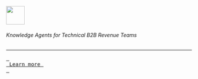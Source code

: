 <img src="https://github.com/user-attachments/assets/5b8de88c-4b40-4656-8cc7-cabf0a38ed60" height="50px" width="auto" />

###### Knowledge Agents for Technical B2B Revenue Teams

---

[<kbd> <br> Learn more <br> </kbd>][Link]

[Link]: https://mash.com 'Link with example title.'
